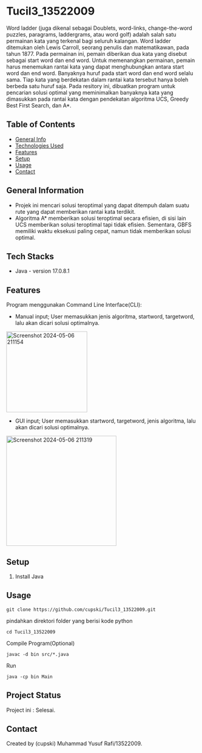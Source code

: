 #  Tucil3_13522009
Word ladder (juga dikenal sebagai Doublets, word-links, change-the-word puzzles,
paragrams, laddergrams, atau word golf) adalah salah satu permainan kata yang terkenal
bagi seluruh kalangan. Word ladder ditemukan oleh Lewis Carroll, seorang penulis dan
matematikawan, pada tahun 1877. Pada permainan ini, pemain diberikan dua kata yang
disebut sebagai start word dan end word. Untuk memenangkan permainan, pemain harus
menemukan rantai kata yang dapat menghubungkan antara start word dan end word.
Banyaknya huruf pada start word dan end word selalu sama. Tiap kata yang berdekatan
dalam rantai kata tersebut hanya boleh berbeda satu huruf saja. Pada resitory ini,
dibuatkan program untuk pencarian solusi optimal yang meminimalkan banyaknya kata yang dimasukkan
pada rantai kata dengan pendekatan algoritma UCS, Greedy Best First Search, dan A*.
## Table of Contents
* [General Info](#general-information)
* [Technologies Used](#technologies-used)
* [Features](#features)
* [Setup](#setup)
* [Usage](#usage)
* [Contact](#contact)
<!-- * [License](#license) -->


## General Information
- Projek ini mencari solusi teroptimal yang dapat ditempuh dalam suatu rute yang dapat memberikan rantai kata terdikit.
- Algoritma A* memberikan solusi teroptimal secara efisien, di sisi lain UCS memberikan solusi teroptimal tapi tidak efisien. Sementara, GBFS memiliki waktu eksekusi paling cepat, namun tidak memberikan solusi optimal.
<!-- You don't have to answer all the questions - just the ones relevant to your project. -->


## Tech Stacks
- Java - version 17.0.8.1


## Features
Program menggunakan Command Line Interface(CLI):
- Manual input; User memasukkan jenis algoritma, startword, targetword, lalu akan dicari solusi optimalnya.
<img width="213" alt="Screenshot 2024-05-06 211154" src="https://github.com/cupski/Tucil1_13522009/assets/118907510/56d1a4a8-009f-44b6-ac54-d53e3bc94d41">

- GUI input; User memasukkan startword, targetword, jenis algoritma, lalu akan dicari solusi optimalnya.
<img width="290" alt="Screenshot 2024-05-06 211319" src="https://github.com/cupski/Tucil1_13522009/assets/118907510/88678926-afd7-45eb-9cd9-048350ac2a89">


## Setup
1. Install Java


## Usage
```shell
git clone https://github.com/cupski/Tucil3_13522009.git
```
pindahkan direktori folder yang berisi kode python
```shell
cd Tucil3_13522009
```
Compile Program(Optional)
```shell
javac -d bin src/*.java
```
Run
```shell
java -cp bin Main
```

## Project Status
Project ini : Selesai.



## Contact
Created by (cupski) Muhammad Yusuf Rafi/13522009.


<!-- Optional -->
<!-- ## License -->
<!-- This project is open source and available under the [... License](). -->

<!-- You don't have to include all sections - just the one's relevant to your project -->

